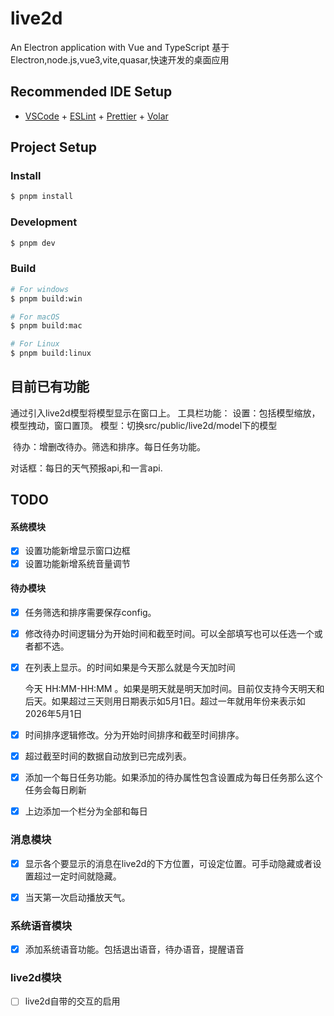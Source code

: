 # live2d

An Electron application with Vue and TypeScript 
基于Electron,node.js,vue3,vite,quasar,快速开发的桌面应用

## Recommended IDE Setup

- [VSCode](https://code.visualstudio.com/) + [ESLint](https://marketplace.visualstudio.com/items?itemName=dbaeumer.vscode-eslint) + [Prettier](https://marketplace.visualstudio.com/items?itemName=esbenp.prettier-vscode) + [Volar](https://marketplace.visualstudio.com/items?itemName=Vue.volar)

## Project Setup

### Install

```bash
$ pnpm install
```

### Development

```bash
$ pnpm dev
```

### Build

```bash
# For windows
$ pnpm build:win

# For macOS
$ pnpm build:mac

# For Linux
$ pnpm build:linux
```



## 目前已有功能

通过引入live2d模型将模型显示在窗口上。
工具栏功能：
	设置：包括模型缩放，模型拽动，窗口置顶。
	模型：切换src/public/live2d/model下的模型

​    待办：增删改待办。筛选和排序。每日任务功能。

对话框：每日的天气预报api,和一言api.    

## TODO

#### 系统模块

- [x] 设置功能新增显示窗口边框
- [x] 设置功能新增系统音量调节

#### 待办模块

- [x] 任务筛选和排序需要保存config。

- [x] 修改待办时间逻辑分为开始时间和截至时间。可以全部填写也可以任选一个或者都不选。

- [x] 在列表上显示。的时间如果是今天那么就是今天加时间 

  今天 HH:MM-HH:MM 。如果是明天就是明天加时间。目前仅支持今天明天和后天。如果超过三天则用日期表示如5月1日。超过一年就用年份来表示如2026年5月1日

- [x] 时间排序逻辑修改。分为开始时间排序和截至时间排序。

- [x] 超过截至时间的数据自动放到已完成列表。

- [x] 添加一个每日任务功能。如果添加的待办属性包含设置成为每日任务那么这个任务会每日刷新

- [x] 上边添加一个栏分为全部和每日

### 消息模块

- [x] 显示各个要显示的消息在live2d的下方位置，可设定位置。可手动隐藏或者设置超过一定时间就隐藏。
- [x] 当天第一次启动播放天气。



### 系统语音模块

- [x] 添加系统语音功能。包括退出语音，待办语音，提醒语音

### 



### live2d模块

- [ ] live2d自带的交互的启用
